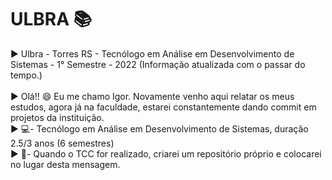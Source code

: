 # ULBRA 📚
 ► Ulbra - Torres RS - Tecnólogo em Análise em Desenvolvimento de Sistemas - 1° Semestre - 2022 (Informação atualizada com o passar do tempo.) <br> 
  <br>
► Olá!! 😄 Eu me chamo Igor. Novamente venho aqui relatar os meus estudos, agora já na faculdade, estarei constantemente dando commit em projetos da instituição.<br>
► 💻- Tecnólogo em Análise em Desenvolvimento de Sistemas, duração 2.5/3 anos (6 semestres)<br>
► 💾- Quando o TCC for realizado, criarei um repositório próprio e colocarei no lugar desta mensagem.
